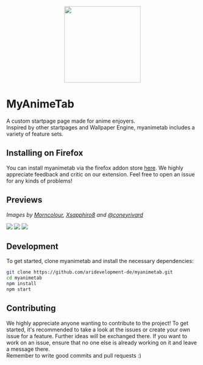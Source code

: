 <div align="center"><a href="https://github.com/aridevelopment-de/myanimetab"><img src="https://i.imgur.com/lkXFvjW.png" width="200" height="200"></div></a>

# MyAnimeTab

A custom startpage page made for anime enjoyers.  
Inspired by other startpages and Wallpaper Engine, myanimetab includes a variety of feature sets.

## Installing on Firefox

You can install myanimetab via the firefox addon store [here](https://addons.mozilla.org/en/firefox/addon/myanimetab/). We highly appreciate feedback and critic on our extension. Feel free to open an issue for any kinds of problems!

## Previews

_Images by [Morncolour](https://www.artstation.com/artwork/OyvmRJ), [Xsapphiro8](https://www.deviantart.com/xsapphiro8/art/paradaise-509323559) and [@coneyrivard](https://twitter.com/i/web/status/947427582881837057)_

[![](https://i.imgur.com/DV6I3fC.png)]()
[![](https://i.imgur.com/RdZ8mwx.jpg)]()
[![](https://i.imgur.com/TlyzZMK.jpg)]()

## Development

To get started, clone myanimetab and install the necessary dependencies:

```sh
git clone https://github.com/aridevelopment-de/myanimetab.git
cd myanimetab
npm install
npm start
```

## Contributing

We highly appreciate anyone wanting to contribute to the project! To get started, it's recommended to take a look at the issues or create your own issue for a feature. Further ideas will be exchanged there. If you want to work on an issue, ensure that no one else is already working on it and leave a message there.  
Remember to write good commits and pull requests \:)
